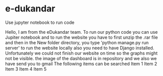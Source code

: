 # e-dukandar 



Use jupyter notebook to run code





Hello, I am from the eDukandar team. To run our python code you can use Jupiter notebook and to run the website you have to first unzip the .rar file and then in the New folder directory, you type 'python manage.py run server' to run the website locally also you need to have Django installed. Unfortunately we could not finish our website on time so the graphs might not be visible. the image of the dashboard is in repository and we also we have send you to gmail 
The following items can be searched 
Item 1
Item 2
Item 3
Item 4
Item 5 








